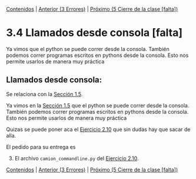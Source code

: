 [Contenidos](../Contenidos.md) \| [Anterior (3 Errores)](03_Bugs.md) \| [Próximo (5 Cierre de la clase [falta])](05_Cierre.md)

# 3.4 Llamados desde consola [falta]

Ya vimos que el python se puede correr desde la consola. También podemos correr programas escritos en pythons desde la consola. Esto nos permite usarlos de manera muy práctica

## Llamados desde consola:

Se relaciona con la [Sección 1.5](../01_Intro_a_Python/05_Lineas_de_Comandos.md#la-linea-de-comandos).

Ya vimos en la [Sección 1.5](../01_Intro_a_Python/05_Lineas_de_Comandos.md#la-linea-de-comandos) que el python se puede correr desde la consola. También podemos correr programas escritos en pythons desde la consola. Esto nos permite usarlos de manera muy práctica


Quizas se puede poner aca el [Ejercicio 2.10](../02_Estructuras_y_Funciones/04_Funciones.md#ejercicio-210-ejecucion-desde-la-linea-de-comandos-con-parametros-sacar-de-aca) que sin dudas hay que sacar de alla.

El pedido para su entrega es 

3. El archivo `camion_commandline.py` del [Ejercicio 2.10](../02_Estructuras_y_Funciones/04_Funciones.md#ejercicio-210-ejecucion-desde-la-linea-de-comandos-con-parametros-sacar-de-aca).


[Contenidos](../Contenidos.md) \| [Anterior (3 Errores)](03_Bugs.md) \| [Próximo (5 Cierre de la clase [falta])](05_Cierre.md)

